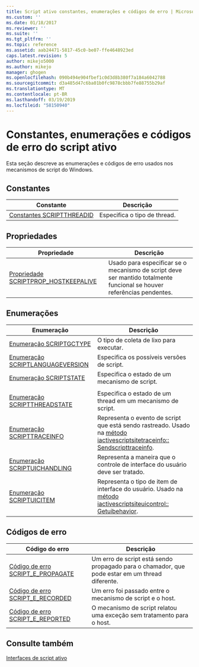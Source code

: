 ```yaml
---
title: Script ativo constantes, enumerações e códigos de erro | Microsoft Docs
ms.custom: ''
ms.date: 01/18/2017
ms.reviewer: ''
ms.suite: ''
ms.tgt_pltfrm: ''
ms.topic: reference
ms.assetid: aab24471-5817-45c0-be07-ffe4648923ed
caps.latest.revision: 5
author: mikejo5000
ms.author: mikejo
manager: ghogen
ms.openlocfilehash: 090b494e904fbef1c0d3d8b380f7a184a6042788
ms.sourcegitcommit: d3a485d47c6ba01b0fc9878cbbb7fe88755b29af
ms.translationtype: MT
ms.contentlocale: pt-BR
ms.lasthandoff: 03/19/2019
ms.locfileid: "58150940"
---
```

# <a name="active-script-constants-enumerations-and-error-codes"></a>Constantes, enumerações e códigos de erro do script ativo
Esta seção descreve as enumerações e códigos de erro usados nos mecanismos de script do Windows.  
  
## <a name="constants"></a>Constantes  
  
|Constante|Descrição|  
|--------------|-----------------|  
|[Constantes SCRIPTTHREADID](../../winscript/reference/scriptthreadid-constants.md)|Especifica o tipo de thread.|  
  
## <a name="properties"></a>Propriedades  
  
|Propriedade|Descrição|  
|--------------|-----------------|  
|[Propriedade SCRIPTPROP_HOSTKEEPALIVE](../../winscript/reference/scriptprop-hostkeepalive-property.md)|Usado para especificar se o mecanismo de script deve ser mantido totalmente funcional se houver referências pendentes.|  
  
## <a name="enumerations"></a>Enumerações  
  
|Enumeração|Descrição|  
|-----------------|-----------------|  
|[Enumeração SCRIPTGCTYPE](../../winscript/reference/scriptgctype-enumeration.md)|O tipo de coleta de lixo para executar.|  
|[Enumeração SCRIPTLANGUAGEVERSION](../../winscript/reference/scriptlanguageversion-enumeration.md)|Especifica os possíveis versões de script.|  
|[Enumeração SCRIPTSTATE](../../winscript/reference/scriptstate-enumeration.md)|Especifica o estado de um mecanismo de script.|  
|||  
|[Enumeração SCRIPTTHREADSTATE](../../winscript/reference/scriptthreadstate-enumeration.md)|Especifica o estado de um thread em um mecanismo de script.|  
|[Enumeração SCRIPTTRACEINFO](../../winscript/reference/scripttraceinfo-enumeration.md)|Representa o evento de script que está sendo rastreado. Usado na [método iactivescriptsitetraceinfo:: Sendscripttraceinfo](../../winscript/reference/iactivescriptsitetraceinfo-sendscripttraceinfo-method.md).|  
|[Enumeração SCRIPTUICHANDLING](../../winscript/reference/scriptuichandling-enumeration.md)|Representa a maneira que o controle de interface do usuário deve ser tratado.|  
|[Enumeração SCRIPTUICITEM](../../winscript/reference/scriptuicitem-enumeration.md)|Representa o tipo de item de interface do usuário. Usado na [método iactivescriptsiteuicontrol:: Getuibehavior](../../winscript/reference/iactivescriptsiteuicontrol-getuibehavior-method.md).|  
  
## <a name="error-codes"></a>Códigos de erro  
  
|Código do erro|Descrição|  
|----------------|-----------------|  
|[Código de erro SCRIPT_E_PROPAGATE](../../winscript/reference/script-e-propagate-error-code.md)|Um erro de script está sendo propagado para o chamador, que pode estar em um thread diferente.|  
|[Código de erro SCRIPT_E_RECORDED](../../winscript/reference/script-e-recorded-error-code.md)|Um erro foi passado entre o mecanismo de script e o host.|  
|[Código de erro SCRIPT_E_REPORTED](../../winscript/reference/script-e-reported-error-code.md)|O mecanismo de script relatou uma exceção sem tratamento para o host.|  
  
## <a name="see-also"></a>Consulte também  
 [Interfaces de script ativo](../../winscript/reference/active-script-interfaces.md)